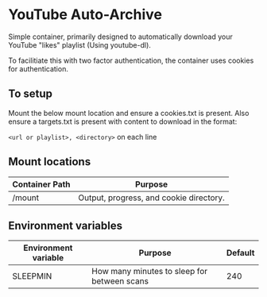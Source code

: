 # YouTube Auto-Archive

Simple container, primarily designed to automatically download your YouTube "likes" playlist (Using youtube-dl).

To facilitiate this with two factor authentication, the container uses cookies for authentication.

## To setup

Mount the below mount location and ensure a cookies.txt is present.
Also ensure a targets.txt is present with content to download in the format:

`<url or playlist>, <directory>` on each line

## Mount locations

Container Path | Purpose
---------------|---------
/mount | Output, progress, and cookie directory.

## Environment variables

Environment variable | Purpose | Default
---------|---------|---------
SLEEPMIN | How many minutes to sleep for between scans | 240
